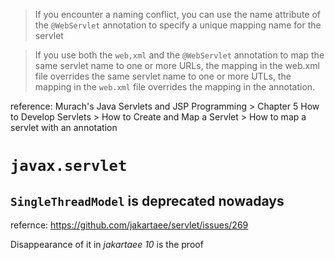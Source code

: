 
> If you encounter a naming conflict, you can use the name attribute of the `@WebServlet` annotation to specify a unique mapping name for the servlet

> If you use both the `web,xml` and the `@WebServlet` annotation to map the same servlet name to one or more URLs, the mapping in the web.xml file overrides the same servlet name to one or more UTLs, the mapping in the `web.xml` file overrides the mapping in the annotation.

reference: Murach's Java Servlets and JSP Programming > Chapter 5 How to Develop Servlets > How to Create and Map a Servlet > How to map a servlet with an annotation

# `javax.servlet`
## `SingleThreadModel` is deprecated nowadays
refernce: https://github.com/jakartaee/servlet/issues/269

Disappearance of it in *jakartaee 10* is the proof
